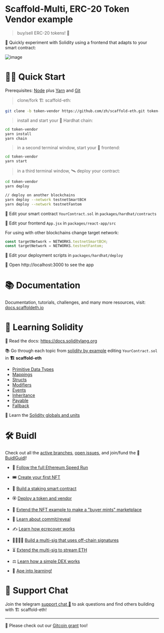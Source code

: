 # Scaffold-Multi, ERC-20 Token Vendor example

> buy/sell ERC-20 tokens! 🚀

🧪 Quickly experiment with Solidity using a frontend that adapts to your smart contract:

![image](https://user-images.githubusercontent.com/2653167/124158108-c14ca380-da56-11eb-967e-69cde37ca8eb.png)

# 🏄‍♂️ Quick Start

Prerequisites: [Node](https://nodejs.org/en/download/) plus [Yarn](https://classic.yarnpkg.com/en/docs/install/) and [Git](https://git-scm.com/downloads)

> clone/fork 🏗 scaffold-eth:

```bash
git clone -b token-vendor https://github.com/zh/scaffold-eth.git token-vendor
```

> install and start your 👷‍ Hardhat chain:

```bash
cd token-vendor
yarn install
yarn chain
```

> in a second terminal window, start your 📱 frontend:

```bash
cd token-vendor
yarn start
```

> in a third terminal window, 🛰 deploy your contract:

```bash
cd token-vendor
yarn deploy

// deploy on another blockchains
yarn deploy --network testnetSmartBCH
yarn deploy --network testnetFantom
```

🔏 Edit your smart contract `YourContract.sol` in `packages/hardhat/contracts`

📝 Edit your frontend `App.jsx` in `packages/react-app/src`

For using with other blockchains change target network:

```js
const targetNetwork = NETWORKS.testnetSmartBCH;
const targetNetwork = NETWORKS.testnetFantom;
```

💼 Edit your deployment scripts in `packages/hardhat/deploy`

📱 Open http://localhost:3000 to see the app

# 📚 Documentation

Documentation, tutorials, challenges, and many more resources, visit: [docs.scaffoldeth.io](https://docs.scaffoldeth.io)

# 🔭 Learning Solidity

📕 Read the docs: https://docs.soliditylang.org

📚 Go through each topic from [solidity by example](https://solidity-by-example.org) editing `YourContract.sol` in **🏗 scaffold-eth**

- [Primitive Data Types](https://solidity-by-example.org/primitives/)
- [Mappings](https://solidity-by-example.org/mapping/)
- [Structs](https://solidity-by-example.org/structs/)
- [Modifiers](https://solidity-by-example.org/function-modifier/)
- [Events](https://solidity-by-example.org/events/)
- [Inheritance](https://solidity-by-example.org/inheritance/)
- [Payable](https://solidity-by-example.org/payable/)
- [Fallback](https://solidity-by-example.org/fallback/)

📧 Learn the [Solidity globals and units](https://solidity.readthedocs.io/en/v0.6.6/units-and-global-variables.html)

# 🛠 Buidl

Check out all the [active branches](https://github.com/austintgriffith/scaffold-eth/branches/active), [open issues](https://github.com/austintgriffith/scaffold-eth/issues), and join/fund the 🏰 [BuidlGuidl](https://BuidlGuidl.com)!

- 🚤 [Follow the full Ethereum Speed Run](https://medium.com/@austin_48503/%EF%B8%8Fethereum-dev-speed-run-bd72bcba6a4c)

- 🎟 [Create your first NFT](https://github.com/austintgriffith/scaffold-eth/tree/simple-nft-example)
- 🥩 [Build a staking smart contract](https://github.com/austintgriffith/scaffold-eth/tree/challenge-1-decentralized-staking)
- 🏵 [Deploy a token and vendor](https://github.com/austintgriffith/scaffold-eth/tree/challenge-2-token-vendor)
- 🎫 [Extend the NFT example to make a "buyer mints" marketplace](https://github.com/austintgriffith/scaffold-eth/tree/buyer-mints-nft)
- 🎲 [Learn about commit/reveal](https://github.com/austintgriffith/scaffold-eth/tree/commit-reveal-with-frontend)
- ✍️ [Learn how ecrecover works](https://github.com/austintgriffith/scaffold-eth/tree/signature-recover)
- 👩‍👩‍👧‍👧 [Build a multi-sig that uses off-chain signatures](https://github.com/austintgriffith/scaffold-eth/tree/meta-multi-sig)
- ⏳ [Extend the multi-sig to stream ETH](https://github.com/austintgriffith/scaffold-eth/tree/streaming-meta-multi-sig)
- ⚖️ [Learn how a simple DEX works](https://medium.com/@austin_48503/%EF%B8%8F-minimum-viable-exchange-d84f30bd0c90)
- 🦍 [Ape into learning!](https://github.com/austintgriffith/scaffold-eth/tree/aave-ape)

# 💬 Support Chat

Join the telegram [support chat 💬](https://t.me/joinchat/KByvmRe5wkR-8F_zz6AjpA) to ask questions and find others building with 🏗 scaffold-eth!

---

🙏 Please check out our [Gitcoin grant](https://gitcoin.co/grants/2851/scaffold-eth) too!
